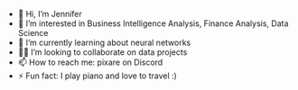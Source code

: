 - 👋 Hi, I’m Jennifer
- 👀 I’m interested in Business Intelligence Analysis, Finance Analysis, Data Science
- 🌱 I’m currently learning about neural networks
- 💪🏻 I’m looking to collaborate on data projects
- 📫 How to reach me: pixare on Discord
- ⚡ Fun fact: I play piano and love to travel :) 

<!---
pixare7/pixare7 is a ✨ special ✨ repository because its `README.md` (this file) appears on your GitHub profile.
You can click the Preview link to take a look at your changes.
--->
